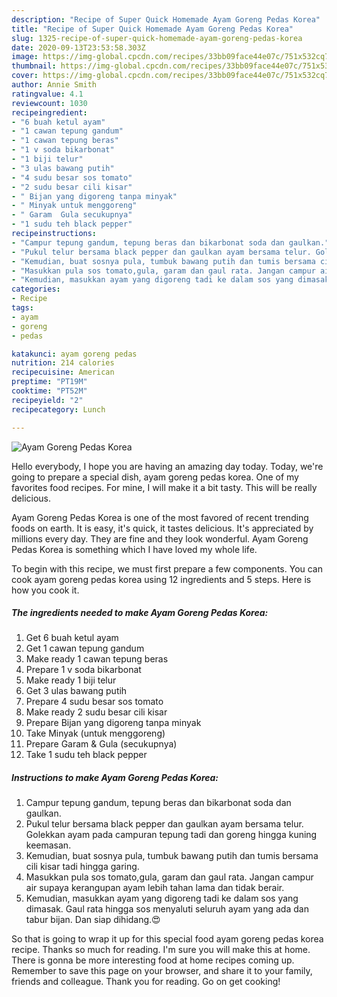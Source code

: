 ```yaml
---
description: "Recipe of Super Quick Homemade Ayam Goreng Pedas Korea"
title: "Recipe of Super Quick Homemade Ayam Goreng Pedas Korea"
slug: 1325-recipe-of-super-quick-homemade-ayam-goreng-pedas-korea
date: 2020-09-13T23:53:58.303Z
image: https://img-global.cpcdn.com/recipes/33bb09face44e07c/751x532cq70/ayam-goreng-pedas-korea-foto-resep-utama.jpg
thumbnail: https://img-global.cpcdn.com/recipes/33bb09face44e07c/751x532cq70/ayam-goreng-pedas-korea-foto-resep-utama.jpg
cover: https://img-global.cpcdn.com/recipes/33bb09face44e07c/751x532cq70/ayam-goreng-pedas-korea-foto-resep-utama.jpg
author: Annie Smith
ratingvalue: 4.1
reviewcount: 1030
recipeingredient:
- "6 buah ketul ayam"
- "1 cawan tepung gandum"
- "1 cawan tepung beras"
- "1 v soda bikarbonat"
- "1 biji telur"
- "3 ulas bawang putih"
- "4 sudu besar sos tomato"
- "2 sudu besar cili kisar"
- " Bijan yang digoreng tanpa minyak"
- " Minyak untuk menggoreng"
- " Garam  Gula secukupnya"
- "1 sudu teh black pepper"
recipeinstructions:
- "Campur tepung gandum, tepung beras dan bikarbonat soda dan gaulkan."
- "Pukul telur bersama black pepper dan gaulkan ayam bersama telur. Golekkan ayam pada campuran tepung tadi dan goreng hingga kuning keemasan."
- "Kemudian, buat sosnya pula, tumbuk bawang putih dan tumis bersama cili kisar tadi hingga garing."
- "Masukkan pula sos tomato,gula, garam dan gaul rata. Jangan campur air supaya kerangupan ayam lebih tahan lama dan tidak berair."
- "Kemudian, masukkan ayam yang digoreng tadi ke dalam sos yang dimasak. Gaul rata hingga sos menyaluti seluruh ayam yang ada dan tabur bijan. Dan siap dihidang.😍"
categories:
- Recipe
tags:
- ayam
- goreng
- pedas

katakunci: ayam goreng pedas 
nutrition: 214 calories
recipecuisine: American
preptime: "PT19M"
cooktime: "PT52M"
recipeyield: "2"
recipecategory: Lunch

---
```



![Ayam Goreng Pedas Korea](https://img-global.cpcdn.com/recipes/33bb09face44e07c/751x532cq70/ayam-goreng-pedas-korea-foto-resep-utama.jpg)

Hello everybody, I hope you are having an amazing day today. Today, we're going to prepare a special dish, ayam goreng pedas korea. One of my favorites food recipes. For mine, I will make it a bit tasty. This will be really delicious.



Ayam Goreng Pedas Korea is one of the most favored of recent trending foods on earth. It is easy, it's quick, it tastes delicious. It's appreciated by millions every day. They are fine and they look wonderful. Ayam Goreng Pedas Korea is something which I have loved my whole life.


To begin with this recipe, we must first prepare a few components. You can cook ayam goreng pedas korea using 12 ingredients and 5 steps. Here is how you cook it.

<!--inarticleads1-->

##### The ingredients needed to make Ayam Goreng Pedas Korea:

1. Get 6 buah ketul ayam
1. Get 1 cawan tepung gandum
1. Make ready 1 cawan tepung beras
1. Prepare 1 v soda bikarbonat
1. Make ready 1 biji telur
1. Get 3 ulas bawang putih
1. Prepare 4 sudu besar sos tomato
1. Make ready 2 sudu besar cili kisar
1. Prepare  Bijan yang digoreng tanpa minyak
1. Take  Minyak (untuk menggoreng)
1. Prepare  Garam &amp; Gula (secukupnya)
1. Take 1 sudu teh black pepper




<!--inarticleads2-->

##### Instructions to make Ayam Goreng Pedas Korea:

1. Campur tepung gandum, tepung beras dan bikarbonat soda dan gaulkan.
1. Pukul telur bersama black pepper dan gaulkan ayam bersama telur. Golekkan ayam pada campuran tepung tadi dan goreng hingga kuning keemasan.
1. Kemudian, buat sosnya pula, tumbuk bawang putih dan tumis bersama cili kisar tadi hingga garing.
1. Masukkan pula sos tomato,gula, garam dan gaul rata. Jangan campur air supaya kerangupan ayam lebih tahan lama dan tidak berair.
1. Kemudian, masukkan ayam yang digoreng tadi ke dalam sos yang dimasak. Gaul rata hingga sos menyaluti seluruh ayam yang ada dan tabur bijan. Dan siap dihidang.😍




So that is going to wrap it up for this special food ayam goreng pedas korea recipe. Thanks so much for reading. I'm sure you will make this at home. There is gonna be more interesting food at home recipes coming up. Remember to save this page on your browser, and share it to your family, friends and colleague. Thank you for reading. Go on get cooking!
